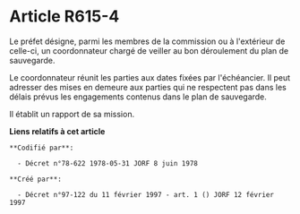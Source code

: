 # Article R615-4

Le préfet désigne, parmi les membres de la commission ou à l'extérieur de celle-ci, un coordonnateur chargé de veiller au bon
déroulement du plan de sauvegarde.

Le coordonnateur réunit les parties aux dates fixées par l'échéancier. Il peut adresser des mises en demeure aux parties qui
ne respectent pas dans les délais prévus les engagements contenus dans le plan de sauvegarde.

Il établit un rapport de sa mission.

**Liens relatifs à cet article**

	**Codifié par**:

	  - Décret n°78-622 1978-05-31 JORF 8 juin 1978

	**Créé par**:

	  - Décret n°97-122 du 11 février 1997 - art. 1 () JORF 12 février 1997

